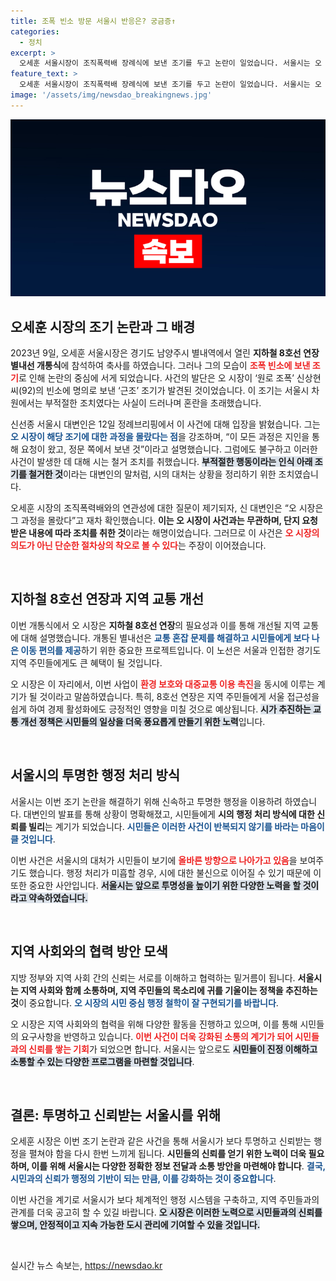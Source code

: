 ```yaml
---
title: 조폭 빈소 방문 서울시 반응은? 궁금증↑
categories:
  - 정치
excerpt: >
  오세훈 서울시장이 조직폭력배 장례식에 보낸 조기를 두고 논란이 일었습니다. 서울시는 오 시장이 사전 인지하지 못했으며, 부적절한 조치라며 즉각 회수했다고 밝혔습니다. 이 해명에 진짜 이유가 있을까요? 클릭해 자세한 내용을 확인하세요!
feature_text: >
  오세훈 서울시장이 조직폭력배 장례식에 보낸 조기를 두고 논란이 일었습니다. 서울시는 오 시장이 사전 인지하지 못했으며, 부적절한 조치라며 즉각 회수했다고 밝혔습니다. 이 해명에 진짜 이유가 있을까요? 클릭해 자세한 내용을 확인하세요!
image: '/assets/img/newsdao_breakingnews.jpg'
---
```


<p><img src="/assets/img/newsdao_breakingnews.jpg" alt="koreaapp 속보" /></p>

<h2 data-ke-size="size26">오세훈 시장의 조기 논란과 그 배경</h2>

<p data-ke-size="size16">2023년 9일, 오세훈 서울시장은 경기도 남양주시 별내역에서 열린 <b>지하철 8호선 연장 별내선 개통식</b>에 참석하여 축사를 하였습니다. 그러나 그의 모습이 <b><span style="color: #ee2323;">조폭 빈소에 보낸 조기</span></b>로 인해 논란의 중심에 서게 되었습니다. 사건의 발단은 오 시장이 ‘원로 조폭’ 신상현씨(92)의 빈소에 명의로 보낸 ‘근조’ 조기가 발견된 것이었습니다. 이 조기는 서울시 차원에서는 부적절한 조치였다는 사실이 드러나며 혼란을 초래했습니다.</p>

<p data-ke-size="size16">신선종 서울시 대변인은 12일 정례브리핑에서 이 사건에 대해 입장을 밝혔습니다. 그는 <b><span style="color: #1a5490;">오 시장이 해당 조기에 대한 과정을 몰랐다는 점</span></b>을 강조하며, “이 모든 과정은 지인을 통해 요청이 왔고, 정문 쪽에서 보낸 것”이라고 설명했습니다. 그럼에도 불구하고 이러한 사건이 발생한 데 대해 시는 철거 조치를 취했습니다. <b><span style="background-color: #21538527;">부적절한 행동이라는 인식 아래 조기를 철거한 것</span></b>이라는 대변인의 말처럼, 시의 대처는 상황을 정리하기 위한 조치였습니다.</p>

<p data-ke-size="size16">오세훈 시장의 조직폭력배와의 연관성에 대한 질문이 제기되자, 신 대변인은 “오 시장은 그 과정을 몰랐다”고 재차 확인했습니다. <b>이는 오 시장이 사건과는 무관하며, 단지 요청받은 내용에 따라 조치를 취한 것</b>이라는 해명이었습니다. 그러므로 이 사건은 <b><span style="color: #ee2323;">오 시장의 의도가 아닌 단순한 절차상의 착오로 볼 수 있다</span></b>는 주장이 이어졌습니다.</p>

<p data-ke-size="size16">&nbsp;</p>

<h2 data-ke-size="size26">지하철 8호선 연장과 지역 교통 개선</h2>

<p data-ke-size="size16">이번 개통식에서 오 시장은 <b>지하철 8호선 연장</b>의 필요성과 이를 통해 개선될 지역 교통에 대해 설명했습니다. 개통된 별내선은 <b><span style="color: #1a5490;">교통 혼잡 문제를 해결하고 시민들에게 보다 나은 이동 편의를 제공</span></b>하기 위한 중요한 프로젝트입니다. 이 노선은 서울과 인접한 경기도 지역 주민들에게도 큰 혜택이 될 것입니다.</p>

<p data-ke-size="size16">오 시장은 이 자리에서, 이번 사업이 <b><span style="color: #ee2323;">환경 보호와 대중교통 이용 촉진</span></b>을 동시에 이루는 계기가 될 것이라고 말씀하였습니다. 특히, 8호선 연장은 지역 주민들에게 서울 접근성을 쉽게 하여 경제 활성화에도 긍정적인 영향을 미칠 것으로 예상됩니다. <b><span style="background-color: #21538527;">시가 추진하는 교통 개선 정책은 시민들의 일상을 더욱 풍요롭게 만들기 위한 노력</span></b>입니다.</p>

<p data-ke-size="size16">&nbsp;</p>

<h2 data-ke-size="size26">서울시의 투명한 행정 처리 방식</h2>

<p data-ke-size="size16">서울시는 이번 조기 논란을 해결하기 위해 신속하고 투명한 행정을 이용하려 하였습니다. 대변인의 발표를 통해 상황이 명확해졌고, 시민들에게 <b>시의 행정 처리 방식에 대한 신뢰를 빌리</b>는 계기가 되었습니다. <b><span style="color: #1a5490;">시민들은 이러한 사건이 반복되지 않기를 바라는 마음이 클 것입니다</span></b>.</p>

<p data-ke-size="size16">이번 사건은 서울시의 대처가 시민들이 보기에 <b><span style="color: #ee2323;">올바른 방향으로 나아가고 있음</span></b>을 보여주기도 했습니다. 행정 처리가 미흡할 경우, 시에 대한 불신으로 이어질 수 있기 때문에 이 또한 중요한 사안입니다. <b><span style="background-color: #21538527;">서울시는 앞으로 투명성을 높이기 위한 다양한 노력을 할 것이라고 약속하였습니다.</span></b></p>

<p data-ke-size="size16">&nbsp;</p>

<h2 data-ke-size="size26">지역 사회와의 협력 방안 모색</h2>

<p data-ke-size="size16">지방 정부와 지역 사회 간의 신뢰는 서로를 이해하고 협력하는 밑거름이 됩니다. <b>서울시는 지역 사회와 함께 소통하며, 지역 주민들의 목소리에 귀를 기울이는 정책을 추진하는 것</b>이 중요합니다. <b><span style="color: #1a5490;">오 시장의 시민 중심 행정 철학이 잘 구현되기를 바랍니다</span></b>.</p>

<p data-ke-size="size16">오 시장은 지역 사회와의 협력을 위해 다양한 활동을 진행하고 있으며, 이를 통해 시민들의 요구사항을 반영하고 있습니다. <b><span style="color: #ee2323;">이번 사건이 더욱 강화된 소통의 계기가 되어 시민들과의 신뢰를 쌓는 기회</span></b>가 되었으면 합니다. 서울시는 앞으로도 <b><span style="background-color: #21538527;">시민들이 진정 이해하고 소통할 수 있는 다양한 프로그램을 마련할 것입니다</span></b>.</p>

<p data-ke-size="size16">&nbsp;</p>

<h2 data-ke-size="size26">결론: 투명하고 신뢰받는 서울시를 위해</h2>

<p data-ke-size="size16">오세훈 시장은 이번 조기 논란과 같은 사건을 통해 서울시가 보다 투명하고 신뢰받는 행정을 펼쳐야 함을 다시 한번 느끼게 됩니다. <b>시민들의 신뢰를 얻기 위한 노력이 더욱 필요하며, 이를 위해 서울시는 다양한 정확한 정보 전달과 소통 방안을 마련해야 합니다</b>. <b><span style="color: #1a5490;">결국, 시민과의 신뢰가 행정의 기반이 되는 만큼, 이를 강화하는 것이 중요합니다</span></b>.</p>

<p data-ke-size="size16">이번 사건을 계기로 서울시가 보다 체계적인 행정 시스템을 구축하고, 지역 주민들과의 관계를 더욱 공고히 할 수 있길 바랍니다. <b><span style="background-color: #21538527;">오 시장은 이러한 노력으로 시민들과의 신뢰를 쌓으며, 안정적이고 지속 가능한 도시 관리에 기여할 수 있을 것입니다.</span></b></p>

<p data-ke-size="size16">&nbsp;</p>
실시간 뉴스 속보는, <a href="https://newsdao.kr" rel="dofollow">https://newsdao.kr</a>


